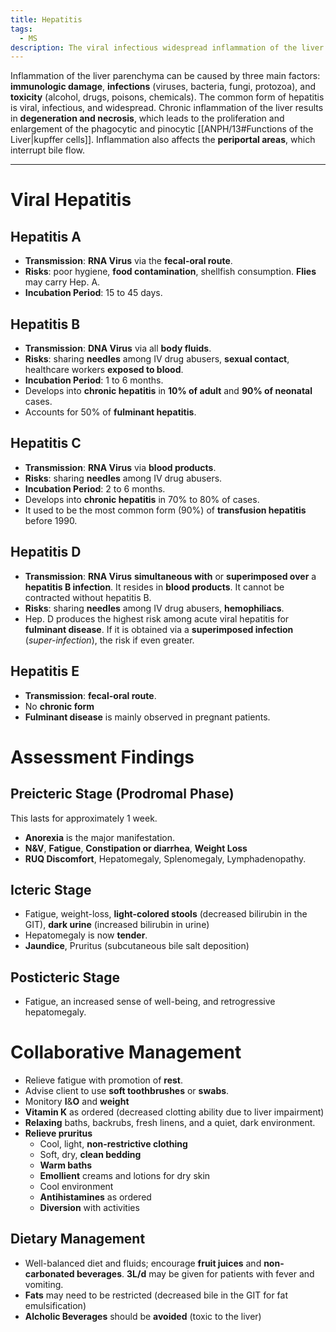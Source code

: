 ```yaml
---
title: Hepatitis
tags:
  - MS
description: The viral infectious widespread inflammation of the liver parenchyma. Degeneration and death of the hepatic cells results in liver cell damage, resulting in the development of kupffer cells.
---
```

Inflammation of the liver parenchyma can be caused by three main factors: **immunologic damage**, **infections** (viruses, bacteria, fungi, protozoa), and **toxicity** (alcohol, drugs, poisons, chemicals). The common form of hepatitis is viral, infectious, and widespread. Chronic inflammation of the liver results in **degeneration and necrosis**, which leads to the proliferation and enlargement of the phagocytic and pinocytic [[ANPH/13#Functions of the Liver|kupffer cells]]. Inflammation also affects the **periportal areas**, which interrupt bile flow.
___
# Viral Hepatitis
## Hepatitis A
- **Transmission**: **RNA Virus** via the **fecal-oral route**.
- **Risks**: poor hygiene, **food contamination**, shellfish consumption. **Flies** may carry Hep. A.
- **Incubation Period**: 15 to 45 days.
## Hepatitis B
- **Transmission**: **DNA Virus** via all **body fluids**.
- **Risks**: sharing **needles** among IV drug abusers, **sexual contact**, healthcare workers **exposed to blood**.
- **Incubation Period**: 1 to 6 months.
- Develops into **chronic hepatitis** in **10% of adult** and **90% of neonatal** cases.
- Accounts for 50% of **fulminant hepatitis**.
## Hepatitis C
- **Transmission**: **RNA Virus** via **blood products**.
- **Risks**: sharing **needles** among IV drug abusers.
- **Incubation Period**: 2 to 6 months.
- Develops into **chronic hepatitis** in 70% to 80% of cases.
- It used to be the most common form (90%) of **transfusion hepatitis** before 1990.
## Hepatitis D
- **Transmission**: **RNA Virus** **simultaneous with** or **superimposed over** a **hepatitis B infection**. It resides in **blood products**. It cannot be contracted without hepatitis B.
- **Risks**: sharing **needles** among IV drug abusers, **hemophiliacs**.
- Hep. D produces the highest risk among acute viral hepatitis for **fulminant disease**. If it is obtained via a **superimposed infection** (*super-infection*), the risk if even greater.
## Hepatitis E
- **Transmission**: **fecal-oral route**.
- No **chronic form**
- **Fulminant disease** is mainly observed in pregnant patients.
# Assessment Findings
## Preicteric Stage (Prodromal Phase)
This lasts for approximately 1 week.
- **Anorexia** is the major manifestation.
- **N&V**, **Fatigue**, **Constipation or diarrhea**, **Weight Loss**
- **RUQ Discomfort**, Hepatomegaly, Splenomegaly, Lymphadenopathy.
## Icteric Stage
- Fatigue, weight-loss, **light-colored stools** (decreased bilirubin in the GIT), **dark urine** (increased bilirubin in urine)
- Hepatomegaly is now **tender**.
- **Jaundice**, Pruritus (subcutaneous bile salt deposition)
## Posticteric Stage
- Fatigue, an increased sense of well-being, and retrogressive hepatomegaly.
# Collaborative Management
- Relieve fatigue with promotion of **rest**.
- Advise client to use **soft toothbrushes** or **swabs**.
- Monitory **I**&**O** and **weight**
- **Vitamin K** as ordered (decreased clotting ability due to liver impairment)
- **Relaxing** baths, backrubs, fresh linens, and a quiet, dark environment.
- **Relieve pruritus**
	- Cool, light, **non-restrictive clothing**
	- Soft, dry, **clean bedding**
	- **Warm baths**
	- **Emollient** creams and lotions for dry skin
	- Cool environment
	- **Antihistamines** as ordered
	- **Diversion** with activities
## Dietary Management
- Well-balanced diet and fluids; encourage **fruit juices** and **non-carbonated beverages**. **3L/d** may be given for patients with fever and vomiting.
- **Fats** may need to be restricted (decreased bile in the GIT for fat emulsification)
- **Alcholic Beverages** should be **avoided** (toxic to the liver)